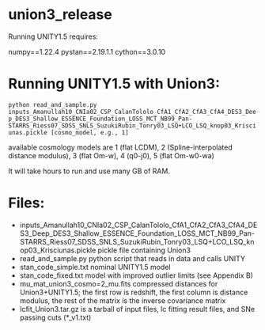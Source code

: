 # union3_release

Running UNITY1.5 requires:

numpy==1.22.4 pystan==2.19.1.1 cython==3.0.10

# Running UNITY1.5 with Union3:

```python read_and_sample.py inputs_Amanullah10_CNIa02_CSP_CalanTololo_CfA1_CfA2_CfA3_CfA4_DES3_Deep_DES3_Shallow_ESSENCE_Foundation_LOSS_MCT_NB99_Pan-STARRS_Riess07_SDSS_SNLS_SuzukiRubin_Tonry03_LSQ+LCO_LSQ_knop03_Krisciunas.pickle [cosmo_model, e.g., 1]```

available cosmology models are 1 (flat LCDM), 2 (Spline-interpolated distance modulus), 3 (flat Om-w), 4 (q0-j0), 5 (flat Om-w0-wa)

It will take hours to run and use many GB of RAM.

# Files:

* inputs_Amanullah10_CNIa02_CSP_CalanTololo_CfA1_CfA2_CfA3_CfA4_DES3_Deep_DES3_Shallow_ESSENCE_Foundation_LOSS_MCT_NB99_Pan-STARRS_Riess07_SDSS_SNLS_SuzukiRubin_Tonry03_LSQ+LCO_LSQ_knop03_Krisciunas.pickle pickle file containing Union3
* read_and_sample.py python script that reads in data and calls UNITY
* stan_code_simple.txt nominal UNITY1.5 model
* stan_code_fixed.txt model with improved outlier limits (see Appendix B)
* mu_mat_union3_cosmo=2_mu.fits compressed distances for Union3+UNITY1.5; the first row is redshift, the first column is distance modulus, the rest of the matrix is the inverse covariance matrix
* lcfit_Union3.tar.gz is a tarball of input files, lc fitting result files, and SNe passing cuts (*_v1.txt)
